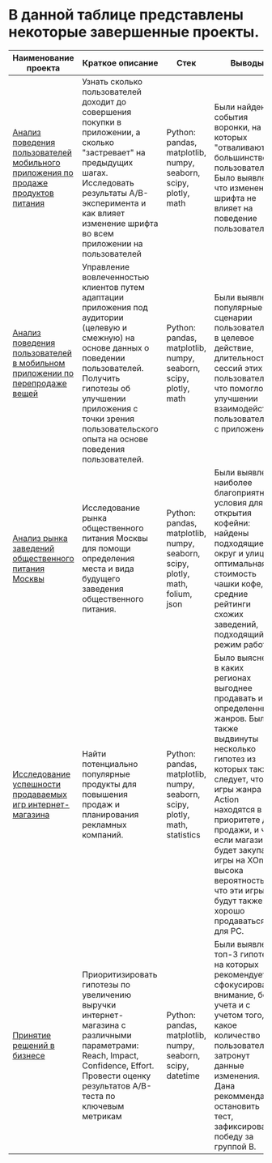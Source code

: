 # В данной таблице представлены некоторые завершенные проекты.
 
| Наименование проекта | Краткое описание | Стек | Выводы |
|----------------------|------------------|------|--------|
|[Анализ поведения пользователей мобильного приложения по продаже продуктов питания](https://github.com/leryash/analysis_of_user_behavior/tree/main) | Узнать сколько пользователей доходит до совершения покупки в приложении, а сколько "застревает" на предыдущих шагах. Исследовать результаты А/В-эксперимента и как влияет изменение шрифта во всем приложении на пользователей | Python: pandas, matplotlib, numpy, seaborn, scipy, plotly, math | Были найдены события воронки, на которых "отваливаются" большинство пользователей. Было выявлено, что изменение шрифта не влияет на поведение пользователей. |
|[Анализ поведения пользователей в мобильном приложении по перепродаже вещей](https://github.com/leryash/graduation_project/tree/main) | Управление вовлеченностью клиентов путем адаптации приложения под аудитории (целевую и смежную) на основе данных о поведении пользователей. Получить гипотезы об улучшении приложения с точки зрения пользовательского опыта на основе поведения пользователей. | Python: pandas, matplotlib, numpy, seaborn, scipy, plotly, math | Были выявлены популярные сценарии пользователей в целевое действие, длительность сессий этих пользователей, что помогло в улучшении взаимодействия пользователей с приложением. |
|[Анализ рынка заведений общественного питания Москвы](https://github.com/leryash/analysis_of_food_establishments/tree/main) | Исследование рынка общественного питания Москвы для помощи определения места и вида будущего заведения общественного питания. | Python: pandas, matplotlib, numpy, seaborn, scipy, plotly, math, folium, json | Были выявлены наиболее благоприятные условия для открытия кофейни: найдены подходящие округ и улица, оптимальная стоимость чашки кофе, средние рейтинги схожих заведений, подходящий режим работы. |
| [Исследование успешности продаваемых игр интернет-магазина](https://github.com/leryash/game_store/tree/main) | Найти потенциально популярные продукты для повышения продаж и планирования рекламных компаний. | Python: pandas, matplotlib, numpy, seaborn, scipy, plotly, math, statistics | Было выяснено в каких регионах выгоднее продавать игры определенных жанров. Были также выдвинуты несколько гипотез из которых также следует, что игры жанра Action находятся в приоритете для продажи, и что если магазин будет закупать игры на XOne, высока вероятность, что эти игры будут также хорошо продаваться и для PC. | 
| [Принятие решений в бизнесе](https://github.com/leryash/prioritization_of_hypotheses/tree/main) | Приоритизировать гипотезы по увеличению выручки интернет-магазина с различными параметрами: Reach, Impact, Confidence, Effort. Провести оценку результатов А/В-теста по ключевым метрикам | Python: pandas, matplotlib, numpy, seaborn, scipy, datetime | Были выявлены топ-3 гипотезы на которых рекомендуется сфокусировать внимание, без учета и с учетом того, какое количество пользователей затронут данные изменения. Дана рекоммендация остановить тест, зафиксировав победу за группой В. |
